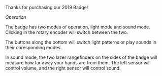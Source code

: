 Thanks for purchasing our 2019 Badge!

*Operation*

The badge has two modes of operation, light mode and sound mode. Clicking in the rotary encoder will switch between the two.

The buttons along the bottom will switch light patterns or play sounds in their coresponding modes.

In sound mode, the two lazer rangefinders on the sides of the badge will measure how far away your hands are from them. The left sensor will control volume, and the right sensor will control sound.
